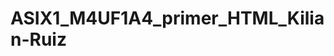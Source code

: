 # ASIX1_M4UF1A4_primer_HTML_Kilian-Ruiz
<!DOCTYPE html>
<html lang="en">
<head>
    <meta charset="UTF-8">
    <meta name="viewport" content="width=device-width, initial-scale=1.0">
    <title>Mi Primera página HTML</title>
</head>
<body>
</body>
</html>